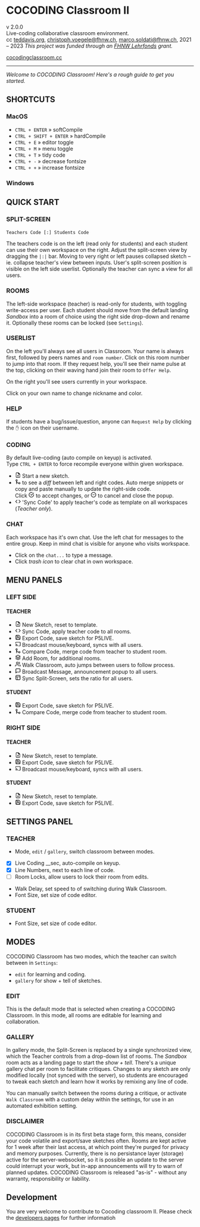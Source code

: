 # COCODING Classroom II
v 2.0.0  
Live-coding collaborative classroom environment.  
cc [teddavis.org](http://teddavis.org), christoph.voegele@fhnw.ch, marco.soldati@fhnw.ch, 2021 – 2023
*This project was funded through an [FHNW Lehrfonds](https://www.fhnw.ch/de/die-fhnw/strategische-entwicklungsschwerpunkte/hochschullehre-2025) grant.*

[cocodingclassroom.cc](https://cocodingclassroom.cc/)

-----

*Welcome to COCODING Classroom! Here's a rough guide to get you started.*

## SHORTCUTS 
### MacOS
- `CTRL + ENTER` » softCompile
- `CTRL + SHIFT + ENTER` » hardCompile
- `CTRL + E` » editor toggle
- `CTRL + M` » menu toggle
- `CTRL + T` » tidy code
- `CTRL + -` » decrease fontsize
- `CTRL + +` » increase fontsize

### Windows

## QUICK START
### SPLIT-SCREEN
`Teachers Code [:] Students Code`  

The teachers code is on the left (read only for students) and each student can use their own workspace on the right. Adjust the split-screen view by dragging the `|:|` bar. Moving to very right or left pauses collapsed sketch – ie. collapse teacher's view between inputs. User's split-screen position is visible on the left side userlist. Optionally the teacher can sync a view for all users.

### ROOMS
The left-side workspace (teacher) is read-only for students, with toggling write-access per user. Each student should move from the default landing *Sandbox* into a room of choice using the right side drop-down and rename it. Optionally these rooms can be locked (see `Settings`).

### USERLIST
On the left you'll always see all users in Classroom. Your name is always first, followed by peers names and `room number`. Click on this room number to jump into that room. If they request help, you'll see their name pulse at the top, clicking on their waving hand join their room to `Offer Help`.

On the right you'll see users currently in your workspace. 

Click on your own name to change nickname and color. 

### HELP
If students have a bug/issue/question, anyone can `Request Help` by clicking the `✋` icon on their username.

### CODING
By default live-coding (auto compile on keyup) is activated.    
Type `CTRL + ENTER` to force recompile everyone within given workspace. 

- <img class="svg" src="src/assets/resource/file-plus.svg" height="15px"> Start a new sketch. 
- <img class="svg" src="src/assets/resource/git-merge.svg" height="15px"> to see a *diff* between left and right codes. Auto merge snippets or copy and paste manually to update the right-side code.  
Click <img class="svg" src="src/assets/resource/check-circle.svg" height="15px"> to accept changes, or <img class="svg" src="src/assets/resource/minus-circle.svg" height="15px"> to cancel and close the popup.
- <img class="svg" src="src/assets/resource/code.svg" height="15px"> 'Sync Code' to apply teacher's code as template on all workspaces (*Teacher only*).
 
### CHAT
Each workspace has it's own chat. Use the left chat for messages to the entire group. Keep in mind chat is visible for anyone who visits workspace.      
- Click on the `chat...` to type a message.  
- Click *trash icon* to clear chat in own workspace.

### 

## MENU PANELS

### LEFT SIDE
#### TEACHER
- <img class="svg" src="src/assets/resource/file-plus.svg" height="15px"> New Sketch, reset to template.
- <img class="svg" src="src/assets/resource/code.svg" height="15px"> Sync Code, apply teacher code to all rooms.
- <img class="svg" src="src/assets/resource/save.svg" height="15px"> Export Code, save sketch for P5LIVE.
- <img class="svg" src="src/assets/resource/cast.svg" height="15px"> Broadcast mouse/keyboard, syncs with all users.
- <img class="svg" src="src/assets/resource/git-merge.svg" height="15px"> Compare Code, merge code from teacher to student room.
- <img class="svg" src="src/assets/resource/layers.svg" height="15px"> Add Room, for additional rooms.
- <img class="svg" src="src/assets/resource/users.svg" height="15px"> Walk Classroom, auto jumps between users to follow process.
- <img class="svg" src="src/assets/resource/message-square.svg" height="15px"> Broadcast Message, announcement popup to all users.
- <img class="svg" src="src/assets/resource/layout.svg" height="15px"> Sync Split-Screen, sets the ratio for all users.

#### STUDENT
- <img class="svg" src="src/assets/resource/save.svg" height="15px"> Export Code, save sketch for P5LIVE.
- <img class="svg" src="src/assets/resource/git-merge.svg" height="15px"> Compare Code, merge code from teacher to student room.

### RIGHT SIDE
#### TEACHER
- <img class="svg" src="src/assets/resource/file-plus.svg" height="15px"> New Sketch, reset to template.
- <img class="svg" src="src/assets/resource/save.svg" height="15px"> Export Code, save sketch for P5LIVE.
- <img class="svg" src="src/assets/resource/cast.svg" height="15px"> Broadcast mouse/keyboard, syncs with all users.

#### STUDENT
- <img class="svg" src="src/assets/resource/file-plus.svg" height="15px"> New Sketch, reset to template.
- <img class="svg" src="src/assets/resource/save.svg" height="15px"> Export Code, save sketch for P5LIVE.


## SETTINGS PANEL
### TEACHER
- Mode, `edit` / `gallery`, switch classroom between modes.
- [x] Live Coding __sec, auto-compile on keyup.
- [x] Line Numbers, next to each line of code.
- [ ] Room Locks, allow users to lock their room from edits.
- Walk Delay, set speed to of switching during Walk Classroom.
- Font Size, set size of code editor.

### STUDENT
- Font Size, set size of code editor.


## MODES
COCODING Classroom has two modes, which the teacher can switch between in `Settings`:

- `edit` for learning and coding.
- `gallery` for show + tell of sketches.

### EDIT
This is the default mode that is selected when creating a COCODING Classroom. In this mode, all rooms are editable for learning and collaboration.

### GALLERY
In gallery mode, the Split-Screen is replaced by a single synchronized view, which the Teacher controls from a drop-down list of rooms. The *Sandbox* room acts as a landing page to start the *show + tell*. There's a unique gallery chat per room to facilitate critiques. Changes to any sketch are only modified locally (not synced with the server), so students are encouraged to tweak each sketch and learn how it works by remixing any line of code.

You can manually switch between the rooms during a critique, or activate `Walk Classroom` with a custom delay within the settings, for use in an automated exhibition setting.

### DISCLAIMER
COCODING Classroom is in its first beta stage form, this means, consider your code volatile and export/save sketches often. Rooms are kept active for 1 week after their last access, at which point they're purged for privacy and memory purposes. Currently, there is no persistance layer (storage) active for the server-websocket, so it is possible an update to the server could interrupt your work, but in-app announcements will try to warn of planned updates. COCODING Classroom is released "as-is" - without any warranty, responsibility or liability. 

## Development
You are very welcome to contribute to Cocoding classroom II. Please check the [developers pages](./docs/develop.md) for further informatioh 
